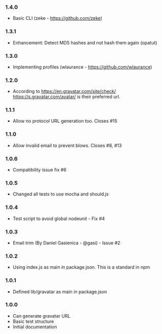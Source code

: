### 1.4.0
- Basic CLI (zeke - https://github.com/zeke)
### 1.3.1
- Enhancement: Detect MD5 hashes and not hash them again (opatut)
### 1.3.0
- Implementing profiles (wlaurance - https://github.com/wlaurance)
### 1.2.0
- According to https://en.gravatar.com/site/check/ https://s.gravatar.com/avatar/ is their preferred url.
### 1.1.1
- Allow no protocol URL generation too. Closes #15
### 1.1.0
- Allow invalid email to prevent blows. Closes #8, #13
### 1.0.6
- Compatibility issue fix #6
### 1.0.5
- Changed all tests to use mocha and should.js
### 1.0.4
- Test script to avoid global nodeunit - Fix #4
### 1.0.3
- Email trim (By Daniel Gasienica - @gasi) - Issue #2
### 1.0.2
- Using index.js as main in package.json. This is a standard in npm
### 1.0.1
- Defined lib/gravatar as main in package.json
### 1.0.0
- Can generate gravatar URL
- Basic test structure
- Initial documentation
